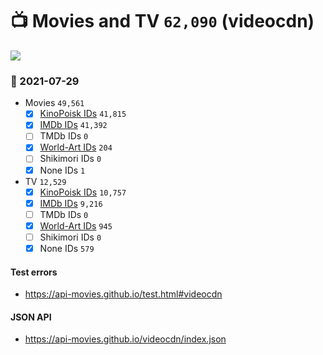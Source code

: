 # :tv: Movies and TV `62,090` (videocdn)

<a href="https://API-Movies.github.io"><img src="https://API-Movies.github.io/banner.png?cache"></a>

### :date: 2021-07-29
- Movies `49,561`
  - [x] <a href="https://API-Movies.github.io/videocdn/movie_kinopoisk_ids.json">KinoPoisk IDs</a> `41,815`
  - [x] <a href="https://API-Movies.github.io/videocdn/movie_imdb_ids.json">IMDb IDs</a> `41,392`
  - [ ] TMDb IDs `0`
  - [x] <a href="https://API-Movies.github.io/videocdn/movie_world_art_ids.json">World-Art IDs</a> `204`
  - [ ] Shikimori IDs `0`
  - [x] None IDs `1`
- TV `12,529`
  - [x] <a href="https://API-Movies.github.io/videocdn/tv_kinopoisk_ids.json">KinoPoisk IDs</a> `10,757`
  - [x] <a href="https://API-Movies.github.io/videocdn/tv_imdb_ids.json">IMDb IDs</a> `9,216`
  - [ ] TMDb IDs `0`
  - [x] <a href="https://API-Movies.github.io/videocdn/tv_world_art_ids.json">World-Art IDs</a> `945`
  - [ ] Shikimori IDs `0`
  - [x] None IDs `579`
#### Test errors
- <a href='https://api-movies.github.io/test.html#videocdn'>https://api-movies.github.io/test.html#videocdn</a>
#### JSON API
- <a href='https://api-movies.github.io/videocdn/index.json'>https://api-movies.github.io/videocdn/index.json</a>
